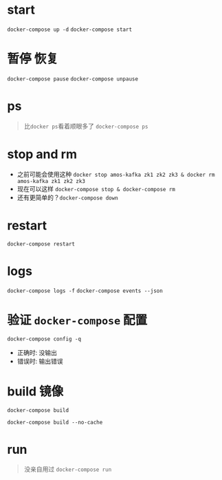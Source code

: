 # start
`docker-compose up -d`
`docker-compose start`

# 暂停 恢复
`docker-compose pause`
`docker-compose unpause`

# ps
> 比`docker ps`看着顺眼多了
`docker-compose ps`

# stop and rm
- 之前可能会使用这种 `docker stop amos-kafka zk1 zk2 zk3 & docker rm amos-kafka zk1 zk2 zk3`
- 现在可以这样 `docker-compose stop & docker-compose rm`
- 还有更简单的？`docker-compose down`

# restart
`docker-compose restart`

# logs
`docker-compose logs -f`
`docker-compose events --json`

# 验证 `docker-compose` 配置
`docker-compose config -q`
  - 正确时: 没输出
  - 错误时: 输出错误

# build 镜像
`docker-compose build`

`docker-compose build --no-cache`

# run
> 没亲自用过
`docker-compose run`
